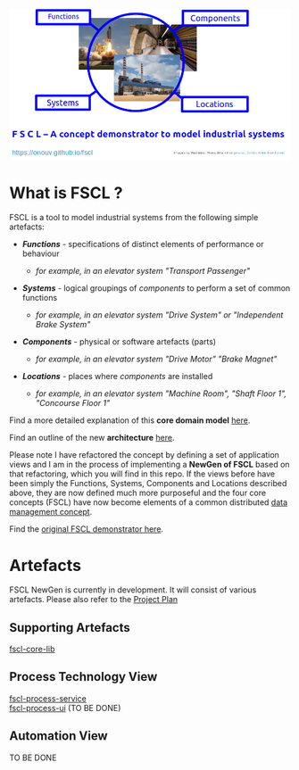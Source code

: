 ![](github/pics/master-logo.png)


# What is FSCL ?
FSCL is a tool to model industrial systems from the following simple artefacts:

* ***Functions*** - specifications of distinct elements of performance or behaviour
  * *for example, in an elevator system "Transport Passenger"*

* ***Systems***     - logical groupings of *components* to perform a set of common functions
  * *for example, in an elevator system "Drive System" or "Independent Brake System"*

* ***Components***  - physical or software artefacts (parts)
  * *for example, in an elevator system "Drive Motor" "Brake Magnet"*

* ***Locations***   - places where *components* are installed
  * *for example, in an elevator system "Machine Room", "Shaft Floor 1", "Concourse Floor 1"*  
    
  
Find a more detailed explanation of this **core domain model** [here](doc/fscl/core-domain-model/Core%20Domain%20Model.md).

Find an outline of the new **architecture** [here](doc/fscl/architecture/Architecture.md).


Please note I have refactored the concept by defining a set of application views and I am in the process of implementing a **NewGen of FSCL** based on that refactoring, which you will find in this repo. If the views before have been simply the Functions, Systems, Components and Locations described above, they are now defined much more purposeful and the four core concepts (FSCL) have now become elements of a common distributed [data management concept](doc/fscl/data-management-concept/Data%20Management%20Concept.md).  

Find the [original FSCL demonstrator here](https://github.com/onouv/fscl/tree/master).


# Artefacts

FSCL NewGen is currently in development. It will consist of various artefacts. Please also refer to the [Project Plan](doc/fscl/Project%20Plan.md)

## Supporting Artefacts
[fscl-core-lib](https://github.com/onouv/fscl-core-lib/tree/newgen)

## Process Technology View
[fscl-process-service](https://github.com/onouv/fscl-process-service)  
[fscl-process-ui]() (TO BE DONE)

## Automation View
TO BE DONE

